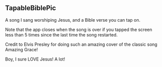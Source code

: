 ## TapableBiblePic
A song I sang worshiping Jesus, and a Bible verse you can tap on.

Note that the app closes when the song is over if you tapped the screen less than 5 times since the last time the song restarted.

Credit to Elvis Presley for doing such an amazing cover of the classic song Amazing Grace!

Boy, I sure LOVE Jesus! A lot!
